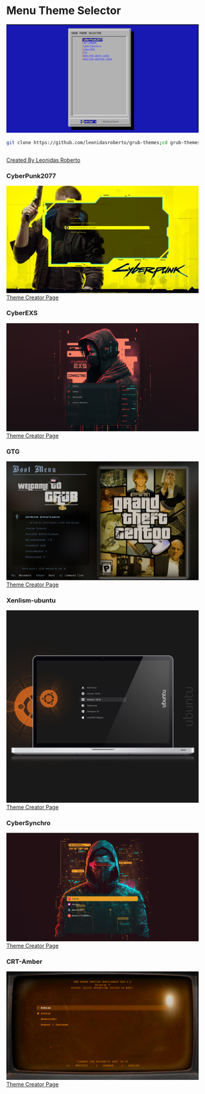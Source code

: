 # Menu Theme Selector
![Menu Selector](images/menu.png)
```sh
git clone https://github.com/leonidasroberto/grub-themes;cd grub-themes;./install.sh
```
##
[Created By Leonidas Roberto](https://github.com/leonidasroberto)
### CyberPunk2077
![CyberPunk2077](images/Cyberpunk2077.png)
[Theme Creator Page](https://www.gnome-look.org/p/1515662)
### CyberEXS
![CyberEXS](images/CyberEXS.png)
[Theme Creator Page](https://www.gnome-look.org/p/1968990)
### GTG
![GTG](images/GTG.png)
[Theme Creator Page](https://www.gnome-look.org/p/2064031)
### Xenlism-ubuntu
![xenlism-ubuntu](images/xenlism-ubuntu.jpg)
[Theme Creator Page](https://www.gnome-look.org/p/1440862)
### CyberSynchro
![CyberSynchro](images/CyberSynchro.png)
[Theme Creator Page](https://www.gnome-look.org/p/1972621)
### CRT-Amber
![CRT-Amber](images/crt-amber.png)
[Theme Creator Page](https://www.gnome-look.org/p/1727268)
